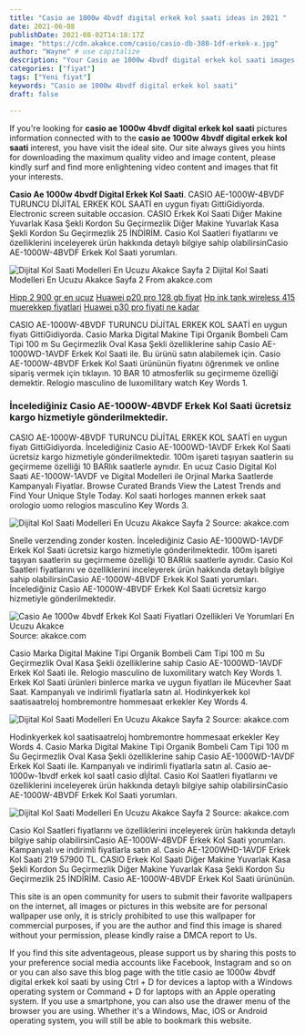 ```yaml
---
title: "Casio ae 1000w 4bvdf digital erkek kol saati ideas in 2021 "
date: 2021-06-08
publishDate: 2021-08-02T14:18:17Z
image: "https://cdn.akakce.com/casio/casio-db-380-1df-erkek-x.jpg"
author: "Wayne" # use capitalize
description: "Your Casio ae 1000w 4bvdf digital erkek kol saati images are available. Casio ae 1000w 4bvdf digital erkek kol saati are a topic that is being searched for and liked by netizens today. You can Get the Casio ae 1000w 4bvdf digital erkek kol saati files here. Download all royalty-free photos and vectors."
categories: ["fiyat"]
tags: ["Yeni fiyat"]
keywords: "Casio ae 1000w 4bvdf digital erkek kol saati"
draft: false

---
```


If you're looking for **casio ae 1000w 4bvdf digital erkek kol saati** pictures information connected with to the **casio ae 1000w 4bvdf digital erkek kol saati** interest, you have visit the ideal  site.  Our site always  gives you  hints  for downloading  the maximum  quality video and image  content, please kindly surf and find more enlightening video content and images  that fit your interests.

**Casio Ae 1000w 4bvdf Digital Erkek Kol Saati**. CASIO AE-1000W-4BVDF TURUNCU DİJİTAL ERKEK KOL SAATİ en uygun fiyatı GittiGidiyorda. Electronic screen suitable occasion. CASIO Erkek Kol Saati Diğer Makine Yuvarlak Kasa Şekli Kordon Su Geçirmezlik Diğer Makine Yuvarlak Kasa Şekli Kordon Su Geçirmezlik 25 İNDİRİM. Casio Kol Saatleri fiyatlarını ve özelliklerini inceleyerek ürün hakkında detaylı bilgiye sahip olabilirsinCasio AE-1000W-4BVDF Erkek Kol Saati yorumları.

![Dijital Kol Saati Modelleri En Ucuzu Akakce Sayfa 2](https://cdn.akakce.com/casio/casio-db-380-1df-erkek-x.jpg "Dijital Kol Saati Modelleri En Ucuzu Akakce Sayfa 2")
Dijital Kol Saati Modelleri En Ucuzu Akakce Sayfa 2 From akakce.com

[Hipp 2 900 gr en ucuz](/hipp-2-900-gr-en-ucuz/)
[Huawei p20 pro 128 gb fiyat](/huawei-p20-pro-128-gb-fiyat/)
[Hp ink tank wireless 415 muerekkep fiyatlari](/hp-ink-tank-wireless-415-muerekkep-fiyatlari/)
[Huawei p30 pro fiyati ne kadar](/huawei-p30-pro-fiyati-ne-kadar/)

CASIO AE-1000W-4BVDF TURUNCU DİJİTAL ERKEK KOL SAATİ en uygun fiyatı GittiGidiyorda. Casio Marka Digital Makine Tipi Organik Bombeli Cam Tipi 100 m Su Geçirmezlik Oval Kasa Şekli özelliklerine sahip Casio AE-1000WD-1AVDF Erkek Kol Saati ile. Bu ürünü satın alabilemek için. Casio AE-1000W-4BVDF Erkek Kol Saati ürününün fiyatını öğrenmek ve online sipariş vermek için tıklayın. 10 BAR 10 atmosferlik su geçirmeme özelliği demektir. Relogio masculino de luxomilitary watch Key Words 1.

### İncelediğiniz Casio AE-1000W-4BVDF Erkek Kol Saati ücretsiz kargo hizmetiyle gönderilmektedir.

CASIO AE-1000W-4BVDF TURUNCU DİJİTAL ERKEK KOL SAATİ en uygun fiyatı GittiGidiyorda. İncelediğiniz Casio AE-1000WD-1AVDF Erkek Kol Saati ücretsiz kargo hizmetiyle gönderilmektedir. 100m işareti taşıyan saatlerin su geçirmeme özelliği 10 BARlık saatlerle aynıdır. En ucuz Casio Digital Kol Saati AE-1000W-1AVDF ve Digital Modelleri ile Orjinal Marka Saatlerde Kampanyalı Fiyatlar. Browse Curated Brands View the Latest Trends and Find Your Unique Style Today. Kol saati horloges mannen erkek saat orologio uomo relogios masculino Key Words 3.


![Dijital Kol Saati Modelleri En Ucuzu Akakce Sayfa 2](https://mcdn01.gittigidiyor.net/64571/645716532_0.jpg "Dijital Kol Saati Modelleri En Ucuzu Akakce Sayfa 2")
Source: akakce.com

Snelle verzending zonder kosten. İncelediğiniz Casio AE-1000WD-1AVDF Erkek Kol Saati ücretsiz kargo hizmetiyle gönderilmektedir. 100m işareti taşıyan saatlerin su geçirmeme özelliği 10 BARlık saatlerle aynıdır. Casio Kol Saatleri fiyatlarını ve özelliklerini inceleyerek ürün hakkında detaylı bilgiye sahip olabilirsinCasio AE-1000W-4BVDF Erkek Kol Saati yorumları. İncelediğiniz Casio AE-1000W-4BVDF Erkek Kol Saati ücretsiz kargo hizmetiyle gönderilmektedir.

![Casio Ae 1000w 4bvdf Erkek Kol Saati Fiyatlari Ozellikleri Ve Yorumlari En Ucuzu Akakce](https://cdn.akakce.com/casio/casio-ae-1000w-4bvdf-erkek-z.jpg "Casio Ae 1000w 4bvdf Erkek Kol Saati Fiyatlari Ozellikleri Ve Yorumlari En Ucuzu Akakce")
Source: akakce.com

Casio Marka Digital Makine Tipi Organik Bombeli Cam Tipi 100 m Su Geçirmezlik Oval Kasa Şekli özelliklerine sahip Casio AE-1000WD-1AVDF Erkek Kol Saati ile. Relogio masculino de luxomilitary watch Key Words 1. Erkek Kol Saati ürünleri binlerce marka ve uygun fiyatları ile Mücevher Saat Saat. Kampanyalı ve indirimli fiyatlarla satın al. Hodinkyerkek kol saatisaatreloj hombremontre hommesaat erkekler Key Words 4.

![Dijital Kol Saati Modelleri En Ucuzu Akakce Sayfa 2](https://cdn.akakce.com/casio/casio-ae-1000w-2avdf-erkek-x.jpg "Dijital Kol Saati Modelleri En Ucuzu Akakce Sayfa 2")
Source: akakce.com

Hodinkyerkek kol saatisaatreloj hombremontre hommesaat erkekler Key Words 4. Casio Marka Digital Makine Tipi Organik Bombeli Cam Tipi 100 m Su Geçirmezlik Oval Kasa Şekli özelliklerine sahip Casio AE-1000WD-1AVDF Erkek Kol Saati ile. Kampanyalı ve indirimli fiyatlarla satın al. Casio ae-1000w-1bvdf erkek kol saatİ casio dİjİtal. Casio Kol Saatleri fiyatlarını ve özelliklerini inceleyerek ürün hakkında detaylı bilgiye sahip olabilirsinCasio AE-1000W-4BVDF Erkek Kol Saati yorumları.

![Dijital Kol Saati Modelleri En Ucuzu Akakce Sayfa 2](https://cdn.akakce.com/casio/casio-db-380-1df-erkek-x.jpg "Dijital Kol Saati Modelleri En Ucuzu Akakce Sayfa 2")
Source: akakce.com

Casio Kol Saatleri fiyatlarını ve özelliklerini inceleyerek ürün hakkında detaylı bilgiye sahip olabilirsinCasio AE-1000W-4BVDF Erkek Kol Saati yorumları. Kampanyalı ve indirimli fiyatlarla satın al. Casio AE-1200WHD-1AVDF Erkek Kol Saati 219 57900 TL. CASIO Erkek Kol Saati Diğer Makine Yuvarlak Kasa Şekli Kordon Su Geçirmezlik Diğer Makine Yuvarlak Kasa Şekli Kordon Su Geçirmezlik 25 İNDİRİM. Casio AE-1000W-4BVDF Erkek Kol Saati ürününün.

This site is an open community for users to submit their favorite wallpapers on the internet, all images or pictures in this website are for personal wallpaper use only, it is stricly prohibited to use this wallpaper for commercial purposes, if you are the author and find this image is shared without your permission, please kindly raise a DMCA report to Us.

If you find this site adventageous, please support us by sharing this posts to your preference social media accounts like Facebook, Instagram and so on or you can also save this blog page with the title casio ae 1000w 4bvdf digital erkek kol saati by using Ctrl + D for devices a laptop with a Windows operating system or Command + D for laptops with an Apple operating system. If you use a smartphone, you can also use the drawer menu of the browser you are using. Whether it's a Windows, Mac, iOS or Android operating system, you will still be able to bookmark this website.
